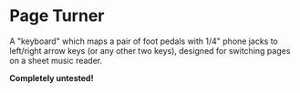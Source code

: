 # Page Turner

A "keyboard" which maps a pair of foot pedals with 1/4" phone jacks to left/right arrow keys (or any other two keys), designed for switching pages on a sheet music reader.

**Completely untested!**
